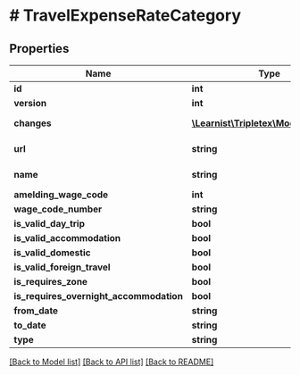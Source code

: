# # TravelExpenseRateCategory

## Properties

Name | Type | Description | Notes
------------ | ------------- | ------------- | -------------
**id** | **int** |  | [optional]
**version** | **int** |  | [optional]
**changes** | [**\Learnist\Tripletex\Model\Change[]**](Change.md) |  | [optional] [readonly]
**url** | **string** |  | [optional] [readonly]
**name** | **string** |  | [optional] [readonly]
**amelding_wage_code** | **int** |  | [optional]
**wage_code_number** | **string** |  | [optional]
**is_valid_day_trip** | **bool** |  | [optional]
**is_valid_accommodation** | **bool** |  | [optional]
**is_valid_domestic** | **bool** |  | [optional]
**is_valid_foreign_travel** | **bool** |  | [optional]
**is_requires_zone** | **bool** |  | [optional]
**is_requires_overnight_accommodation** | **bool** |  | [optional]
**from_date** | **string** |  |
**to_date** | **string** |  |
**type** | **string** |  | [optional]

[[Back to Model list]](../../README.md#models) [[Back to API list]](../../README.md#endpoints) [[Back to README]](../../README.md)

